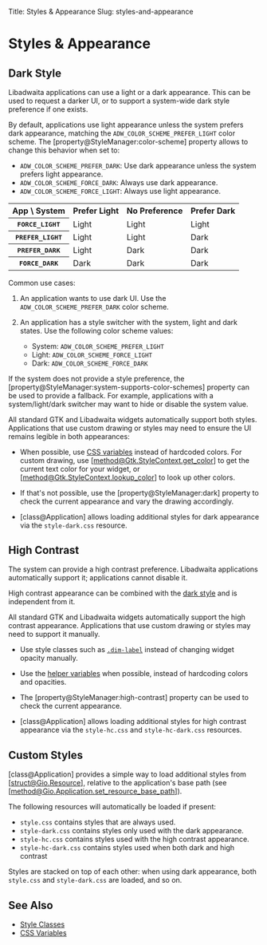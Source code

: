 Title: Styles & Appearance
Slug: styles-and-appearance

# Styles & Appearance

## Dark Style

Libadwaita applications can use a light or a dark appearance. This can be used
to request a darker UI, or to support a system-wide dark style preference if one
exists.

By default, applications use light appearance unless the system prefers dark
appearance, matching the `ADW_COLOR_SCHEME_PREFER_LIGHT` color scheme. The
[property@StyleManager:color-scheme] property allows to change this behavior
when set to:

* `ADW_COLOR_SCHEME_PREFER_DARK`: Use dark appearance unless the system prefers
  light appearance.
* `ADW_COLOR_SCHEME_FORCE_DARK`: Always use dark appearance.
* `ADW_COLOR_SCHEME_FORCE_LIGHT`: Always use light appearance.

<table>
  <tr>
    <th>App \ System</th>
    <th>Prefer Light</th>
    <th>No Preference</th>
    <th>Prefer Dark</th>
  </tr>
  <tr>
    <th><tt>FORCE_LIGHT</tt></th>
    <td>Light</td>
    <td>Light</td>
    <td>Light</td>
  </tr>
  <tr>
    <th><tt>PREFER_LIGHT</tt></th>
    <td>Light</td>
    <td>Light</td>
    <td>Dark</td>
  </tr>
  <tr>
    <th><tt>PREFER_DARK</tt></th>
    <td>Light</td>
    <td>Dark</td>
    <td>Dark</td>
  </tr>
  <tr>
    <th><tt>FORCE_DARK</tt></th>
    <td>Dark</td>
    <td>Dark</td>
    <td>Dark</td>
  </tr>
</table>

Common use cases:

1. An application wants to use dark UI. Use the `ADW_COLOR_SCHEME_PREFER_DARK`
   color scheme.

2. An application has a style switcher with the system, light and
dark states. Use the following color scheme values:

    * System: `ADW_COLOR_SCHEME_PREFER_LIGHT`
    * Light: `ADW_COLOR_SCHEME_FORCE_LIGHT`
    * Dark: `ADW_COLOR_SCHEME_FORCE_DARK`

If the system does not provide a style preference, the
[property@StyleManager:system-supports-color-schemes] property can be used to
provide a fallback. For example, applications with a system/light/dark switcher
may want to hide or disable the system value.

All standard GTK and Libadwaita widgets automatically support both styles.
Applications that use custom drawing or styles may need to ensure the UI
remains legible in both appearances:

* When possible, use [CSS variables](css-variables.html) instead of hardcoded
  colors. For custom drawing, use [method@Gtk.StyleContext.get_color] to get the
  current text color for your widget, or [method@Gtk.StyleContext.lookup_color]
  to look up other colors.

* If that's not possible, use the [property@StyleManager:dark] property to check
  the current appearance and vary the drawing accordingly.

* [class@Application] allows loading additional styles for dark appearance via
  the `style-dark.css` resource.

## High Contrast

The system can provide a high contrast preference. Libadwaita applications
automatically support it; applications cannot disable it.

High contrast appearance can be combined with the [dark style](#dark-style) and
is independent from it.

All standard GTK and Libadwaita widgets automatically support the high contrast
appearance. Applications that use custom drawing or styles may need to support
it manually.

* Use style classes such as [`.dim-label`](style-classes.html#dim-labels) instead
  of changing widget opacity manually.

* Use the [helper variables](css-variables.html#helpers) when possible, instead
  of hardcoding colors and opacities.

* The [property@StyleManager:high-contrast] property can be used to check the
  current appearance.

* [class@Application] allows loading additional styles for high contrast
  appearance via the `style-hc.css` and `style-hc-dark.css` resources.

## Custom Styles

[class@Application] provides a simple way to load additional styles from
[struct@Gio.Resource], relative to the application's base path (see
[method@Gio.Application.set_resource_base_path]).

The following resources will automatically be loaded if present:

- `style.css` contains styles that are always used.
- `style-dark.css` contains styles only used with the dark appearance.
- `style-hc.css` contains styles used with the high contrast appearance.
- `style-hc-dark.css` contains styles used when both dark and high contrast

Styles are stacked on top of each other: when using dark appearance, both
`style.css` and `style-dark.css` are loaded, and so on.

## See Also

- [Style Classes](style-classes.html)
- [CSS Variables](css-variables.html)
